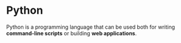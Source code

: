 # Python

Python is a programming language that can be used both for writing **command-line scripts** or building **web applications**.




